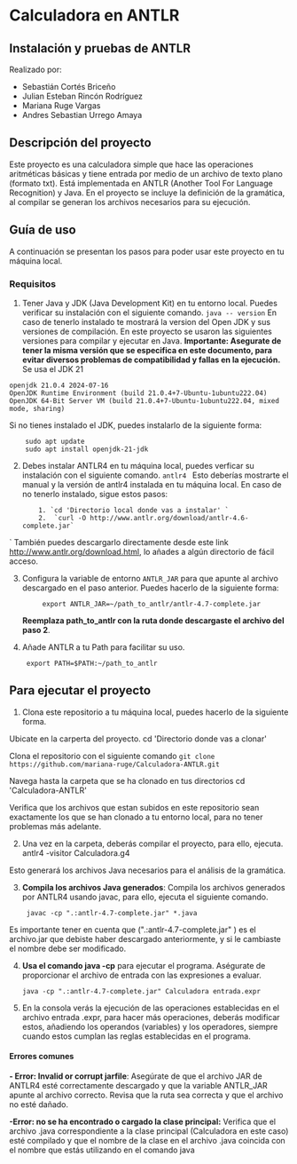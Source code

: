 # Calculadora en ANTLR
## Instalación y pruebas de ANTLR


Realizado por:

- Sebastián Cortés Briceño
- Julian Esteban Rincón Rodríguez
- Mariana Ruge Vargas
-  Andres Sebastian Urrego Amaya

## Descripción del proyecto
Este proyecto es una calculadora simple que hace las operaciones aritméticas básicas y tiene entrada por medio de un archivo de texto plano (formato txt). Está implementada en ANTLR (Another Tool For Language Recognition) y Java. En el proyecto se incluye la definición de la gramática, al compilar se generan los archivos necesarios para su ejecución.

## Guía de uso
A continuación se presentan los pasos para poder usar este proyecto en tu máquina local.
### Requisitos
1. Tener Java  y JDK (Java Development Kit) en tu entorno local. Puedes verificar su instalación con el siguiente comando.
`
java -- version
`
En caso de tenerlo instalado te mostrará la version del Open JDK y sus versiones de compilación.
En este proyecto se usaron las siguientes versiones para compilar y ejecutar en Java.
**Importante: Asegurate de tener la misma versión que se especifica en este documento, para evitar diversos problemas de compatibilidad y fallas en la ejecución.**
Se usa el JDK 21
````shell
openjdk 21.0.4 2024-07-16
OpenJDK Runtime Environment (build 21.0.4+7-Ubuntu-1ubuntu222.04)
OpenJDK 64-Bit Server VM (build 21.0.4+7-Ubuntu-1ubuntu222.04, mixed mode, sharing)
````
Si no tienes instalado el JDK, puedes instalarlo de la siguiente forma:
````shell
	sudo apt update
	sudo apt install openjdk-21-jdk
````

2. Debes instalar ANTLR4 en tu máquina local, puedes verficar su instalación con el siguiente comando.
	`
	antlr4 
	`
	Esto deberías mostrarte el manual y la versión de antlr4 instalada en tu máquina local.
	En caso de no tenerlo instalado, sigue estos pasos:
	````shell
		1. `cd 'Directorio local donde vas a instalar' ` 
		2.  `curl -O http://www.antlr.org/download/antlr-4.6-complete.jar` 
	````
`
	También puedes descargarlo directamente desde este  link http://www.antlr.org/download.html, lo añades a algún directorio de fácil acceso.

3. Configura la variable de entorno `ANTLR_JAR` para que apunte al archivo descargado en el paso anterior. Puedes hacerlo de la siguiente forma:
	
			export ANTLR_JAR=~/path_to_antlr/antlr-4.7-complete.jar
	
	**Reemplaza path_to_antlr con la ruta donde descargaste el archivo del paso 2**.

4. Añade ANTLR a tu Path para facilitar su uso.
	
		export PATH=$PATH:~/path_to_antlr
	


## Para ejecutar el proyecto
1. Clona este repositorio a tu máquina local, puedes hacerlo de la siguiente forma.

Ubicate en la carperta del proyecto.
		 cd 'Directorio donde vas a clonar'

Clona el repositorio con el siguiente comando
		 `git clone https://github.com/mariana-ruge/Calculadora-ANTLR.git`

Navega hasta la carpeta que se ha clonado en tus directorios
		 cd 'Calculadora-ANTLR'

Verifica que los archivos que estan subidos en este repositorio sean exactamente los que se han clonado a tu entorno local, para no tener problemas más adelante.

2.  Una vez en la carpeta,  deberás compilar el proyecto, para ello, ejecuta.
		antlr4 -visitor Calculadora.g4

Esto generará los archivos Java necesarios para el análisis de la gramática.

3. **Compila los archivos Java generados**: Compila los archivos generados por ANTLR4 usando javac, para ello, ejecuta el siguiente comando. 

		javac -cp ".:antlr-4.7-complete.jar" *.java

Es importante tener en cuenta  que  (".:antlr-4.7-complete.jar" ) es el archivo.jar que debiste haber descargado anteriormente, y si le cambiaste el nombre debe ser modificado.

4.  **Usa el  comando java -cp** para ejecutar el programa. Aségurate de proporcionar el archivo de entrada con las expresiones a evaluar.

		java -cp ".:antlr-4.7-complete.jar" Calculadora entrada.expr

5. En la consola verás la ejecución de las operaciones establecidas en el archivo entrada .expr,  para hacer más operaciones, deberás modificar estos, añadiendo los operandos (variables) y los operadores, siempre cuando estos cumplan las reglas establecidas en el programa.

#### Errores comunes
**- Error: Invalid or corrupt jarfile**: Asegúrate de que el archivo JAR de ANTLR4 esté correctamente descargado y que la variable ANTLR_JAR apunte al archivo correcto. Revisa que la ruta sea correcta y que el archivo no esté dañado.


**-Error: no se ha encontrado o cargado la clase principal:** Verifica que el archivo .java correspondiente a la clase principal (Calculadora en este caso) esté compilado y que el nombre de la clase en el archivo .java coincida con el nombre que estás utilizando en el comando java

